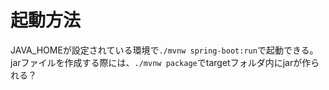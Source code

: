 # 起動方法

JAVA_HOMEが設定されている環境で`./mvnw spring-boot:run`で起動できる。   
jarファイルを作成する際には、`./mvnw package`でtargetフォルダ内にjarが作られる？